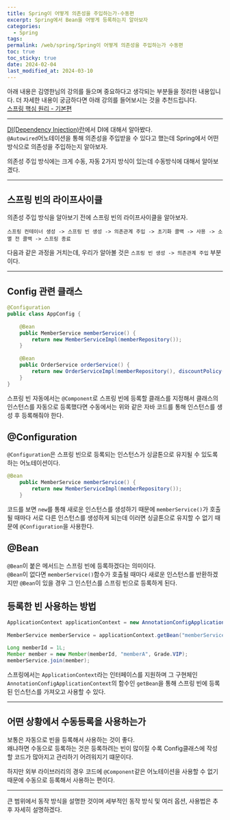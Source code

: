 ```yaml
---
title: Spring이 어떻게 의존성을 주입하는가-수동편
excerpt: Spring에서 Bean을 어떻게 등록하는지 알아보자
categories:
  - Spring
tags: 
permalink: /web/spring/Spring이 어떻게 의존성을 주입하는가 수동편
toc: true
toc_sticky: true
date: 2024-02-04
last_modified_at: 2024-03-10
---
```

아래 내용은 김영한님의 강의를 들으며 중요하다고 생각되는 부분들을 정리한 내용입니다.  더 자세한 내용이 궁금하다면 아래 강의를 들어보시는 것을 추천드립니다.  
[스프링 핵심 원리 - 기본편](https://www.inflearn.com/course/%EC%8A%A4%ED%94%84%EB%A7%81-%ED%95%B5%EC%8B%AC-%EC%9B%90%EB%A6%AC-%EA%B8%B0%EB%B3%B8%ED%8E%B8)  

---

[DI(Dependency Injection)란](https://ddudad.github.io/web/spring/DI%EB%9E%80)에서 DI에 대해서 알아봤다.  
``@Autowired``어노테이션을 통해 의존성을 주입받을 수 있다고 했는데 Spring에서 어떤 방식으로 의존성을 주입하는지 알아보자.  

의존성 주입 방식에는 크게 수동, 자동 2가지 방식이 있는데 수동방식에 대해서 알아보겠다.

---
## 스프링 빈의 라이프사이클

의존성 주입 방식을 알아보기 전에 스프링 빈의 라이프사이클을 알아보자.  
```
스프링 컨테이너 생성 -> 스프링 빈 생성 -> 의존관계 주입 -> 초기화 콜백 -> 사용 -> 소멸 전 콜백 -> 스프링 종료
``` 
다음과 같은 과정을 거치는데, 우리가 알아볼 것은 ``스프링 빈 생성 -> 의존관계 주입`` 부분이다.  

---
## Config 관련 클래스

``` java
@Configuration  
public class AppConfig {  
  
    @Bean  
    public MemberService memberService() {  
        return new MemberServiceImpl(memberRepository());  
    }  
  
    @Bean  
    public OrderService orderService() {  
        return new OrderServiceImpl(memberRepository(), discountPolicy());  
    }  
}
```

스프링 빈 자동에서는 ``@Component``로 스프링 빈에 등록할 클래스를 지정해서 클래스의 인스턴스를 자동으로 등록했다면 수동에서는 위와 같은 자바 코드를 통해 인스턴스를 생성 후 등록해줘야 한다.  

## @Configuration

``@Configuration``은 스프링 빈으로 등록되는 인스턴스가 싱글톤으로 유지될 수 있도록 하는 어노테이션이다.  

``` java
@Bean  
    public MemberService memberService() {  
        return new MemberServiceImpl(memberRepository());  
    }  
```

코드를 보면 ``new``를 통해 새로운 인스턴스를 생성하기 때문에 ``memberService()``가 호출될 때마다 서로 다른 인스턴스를 생성하게  되는데 이러면 싱글톤으로 유지할 수 없기 때문에 ``@Configuration``을 사용한다.  

## @Bean

``@Bean``이 붙은 메서드는 스프링 빈에 등록하겠다는 의미이다.  
``@Bean``이 없다면 ``memberService()``함수가 호출될 때마다 새로운 인스턴스를 반환하겠지만 ``@Bean``이 있을 경우 그 인스턴스를 스프링 빈으로 등록하게 된다.


## 등록한 빈 사용하는 방법

``` java 
ApplicationContext applicationContext = new AnnotationConfigApplicationContext(AppConfig.class);  
  
MemberService memberService = applicationContext.getBean("memberService", MemberService.class);

Long memberId = 1L;  
Member member = new Member(memberId, "memberA", Grade.VIP);  
memberService.join(member);
```

스프링에서는 ``ApplicationContext``라는 인터페이스를 지원하며 그 구현체인 ``AnnotationConfigApplicationContext``의 함수인 ``getBean``을 통해 스프링 빈에 등록된 인스턴스를 가져오고 사용할 수 있다.


---

## 어떤 상황에서 수동등록을 사용하는가

보통은 자동으로 빈을 등록해서 사용하는 것이 좋다.  
왜냐하면 수동으로 등록하는 것은 등록하려는 빈이 많이질 수록 Config클래스에 작성할 코드가 많아지고 관리하기 어려워지기 떄문이다.  

하지만 외부 라이브러리의 경우 코드에 ``@Component``같은 어노테이션을 사용할 수 없기 때문에 수동으로 등록해서 사용하는 편이다.  

---

큰 범위에서 동작 방식을 설명한 것이며 세부적인 동작 방식 및 여러 옵션, 사용법은 추후 자세히 설명하겠다.